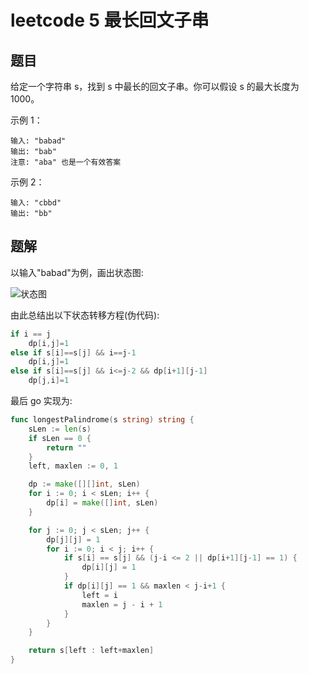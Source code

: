 # leetcode 5 最长回文子串

## 题目

给定一个字符串 s，找到 s 中最长的回文子串。你可以假设 s 的最大长度为 1000。

示例 1：
```text
输入: "babad"
输出: "bab"
注意: "aba" 也是一个有效答案
```


示例 2：
```text
输入: "cbbd"
输出: "bb"
```

## 题解

以输入"babad"为例，画出状态图:

![状态图](https://cnymw.github.io/GolangStudy/docs/img/算法-动态规划-leetcode5状态图.png)

由此总结出以下状态转移方程(伪代码):

```go
if i == j
    dp[i,j]=1
else if s[i]==s[j] && i==j-1
    dp[i,j]=1
else if s[i]==s[j] && i<=j-2 && dp[i+1][j-1]
    dp[j,i]=1
```

最后 go 实现为:

```go
func longestPalindrome(s string) string {
	sLen := len(s)
	if sLen == 0 {
		return ""
	}
	left, maxlen := 0, 1

	dp := make([][]int, sLen)
	for i := 0; i < sLen; i++ {
		dp[i] = make([]int, sLen)
	}

	for j := 0; j < sLen; j++ {
		dp[j][j] = 1
		for i := 0; i < j; i++ {
			if s[i] == s[j] && (j-i <= 2 || dp[i+1][j-1] == 1) {
				dp[i][j] = 1
			}
			if dp[i][j] == 1 && maxlen < j-i+1 {
				left = i
				maxlen = j - i + 1
			}
		}
	}

	return s[left : left+maxlen]
}

```